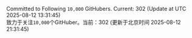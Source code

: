 Committed to Following `10,000` GitHubers. Current: <!-- FOLLOWING_COUNT -->302<!-- FOLLOWING_COUNT --> (Update at UTC <!-- LAST_UPDATED -->2025-08-12 13:31:45<!-- LAST_UPDATED -->)<br>
致力于关注`10,000`个GitHuber。当前：<!-- FOLLOWING_COUNT -->302<!-- FOLLOWING_COUNT --> (更新于北京时间 <!-- LAST_UPDATED_CST -->2025-08-12 21:31:45<!-- LAST_UPDATED_CST -->)
